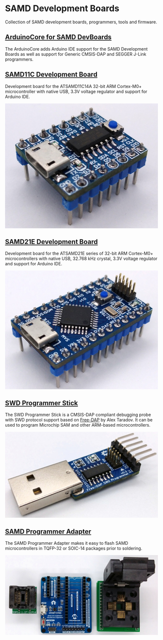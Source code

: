 # SAMD Development Boards
Collection of SAMD development boards, programmers, tools and firmware.

## [ArduinoCore for SAMD DevBoards](https://github.com/wagiminator/SAMD-Development-Boards/tree/main/ArduinoCore-samd)
The ArduinoCore adds Arduino IDE support for the SAMD Development Boards as well as support for Generic CMSIS-DAP and SEGGER J-Link programmers.

## [SAMD11C Development Board](https://github.com/wagiminator/SAMD-Development-Boards/tree/main/SAMD11C_DevBoard)
Development board for the ATSAMD11C14A 32-bit ARM Cortex-M0+ microcontroller with native USB, 3.3V voltage regulator and support for Arduino IDE.

![SAMD11C_DevBoard_pic1.jpg](https://raw.githubusercontent.com/wagiminator/SAMD-Development-Boards/main/SAMD11C_DevBoard/documentation/SAMD11C_DevBoard_pic1.jpg)

## [SAMD21E Development Board](https://github.com/wagiminator/SAMD-Development-Boards/tree/main/SAMD21E_DevBoard)
Development board for the ATSAMD21E series of 32-bit ARM Cortex-M0+ microcontrollers with native USB, 32.768 kHz crystal, 3.3V voltage regulator and support for Arduino IDE.

![SAMD21E_DevBoard_pic1.jpg](https://raw.githubusercontent.com/wagiminator/SAMD-Development-Boards/main/SAMD21E_DevBoard/documentation/SAMD21E_DevBoard_pic1.jpg)

## [SWD Programmer Stick](https://github.com/wagiminator/SAMD-Development-Boards/tree/main/SWD_Programmer_Stick)
The SWD Programmer Stick is a CMSIS-DAP compliant debugging probe with SWD protocol support based on [Free-DAP](https://github.com/ataradov/free-dap) by Alex Taradov. It can be used to program Microchip SAM and other ARM-based microcontrollers.

![SWD_Programmer_Stick_pic1.jpg](https://raw.githubusercontent.com/wagiminator/SAMD-Development-Boards/main/SWD_Programmer_Stick/documentation/SWD_Programmer_Stick_pic1.jpg)

## [SAMD Programmer Adapter](https://github.com/wagiminator/SAMD-Development-Boards/tree/main/SAMD_Programmer_Adapter)
The SAMD Programmer Adapter makes it easy to flash SAMD microcontrollers in TQFP-32 or SOIC-14 packages prior to soldering.

![SAMD_Programmer_Adapter.jpg](https://raw.githubusercontent.com/wagiminator/SAMD-Development-Boards/main/SAMD_Programmer_Adapter/SAMD_Programmer_Adapter_pic2.jpg)
